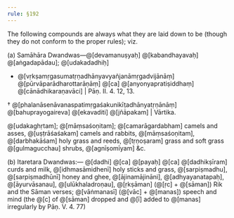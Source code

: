 ```yaml
---
rule: §192
---
```


The following compounds are always what they are laid down to be (though they do not conform to the proper rules); viz.

(a) Samāhāra Dwandwas—@[devamanuṣyaḥ] @[kabandhayavaḥ] @[aṅgadapādau]; @[udakadadhiḥ]

- @[vṛkṣamṛgasumatṛṇadhānyavyañjanāmṛgadvijānāṃ] @[pūrvāparādharottarāṇāṃ] @[ca] @[anyonyapratiṣiddhaṃ] @[cānādhikaraṇavāci] | Pāṇ. II. 4. 12, 13.

† @[phalanāsenāvanaspatimṛgaśakunikīṭadhānyatṛṇānāṃ] @[bahuprayogaireva] @[ekavaditi] @[jñāpakam] | Vārtika.

@[udakaghṛtam]; @[māṃsaśoṇitam]; @[camarāgardabham] camels and asses, @[uṣṭrāśaśakam] camels and rabbits, @[māṃsaśoṇitam], @[darbhakāśam] holy grass and reeds, @[tṛṇoṣaram] grass and soft grass @[gulmagucchau] shrubs, @[agnīṣomīyam] &c.

(b) Itaretara Dwandwas:— @[dadhi] @[ca] @[payaḥ] @[ca] @[dadhikṣīram] curds and milk, @[idhmasāmidhenī] holy sticks and grass, @[sarpiṣmadhu], @[sarpiṣmadhūnī] honey and ghee, @[ājinamājināni], @[adhyayanatapaḥ], @[āyurvāsanau], @[ulūkhaladroṇau], @[ṛkṣāman] (@[ṛc] + @[sāman]) Rik and the Sāman verses; @[vāṅmanasī] (@[vāc] + @[manas]) speech and mind (the @[c] of @[sāman] dropped and @[ī] added to @[manas] irregularly by Pāṇ. V. 4. 77)